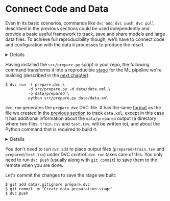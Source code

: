 # Connect Code and Data

Even in its basic scenarios, commands like `dvc add`, `dvc push`, `dvc pull`
described in the previous sections could be used independently and provide a
basic useful framework to track, save and share models and large data files. To
achieve full reproducibility though, we'll have to connect code and
configuration with the data it processes to produce the result.

<details>

### Expand to prepare example code

If you've followed this _Get Started_ section from the beginning, run these
commands to get the example code:

```dvc
$ wget https://code.dvc.org/get-started/code.zip
$ unzip code.zip
$ rm -f code.zip
```

> On Windows just use your browser to download the archive instead.

The workspace should now look like this:

```dvc
$ tree
.
├── data
│   ├── data.xml
│   └── data.xml.dvc
└── src
    ├── evaluate.py
    ├── featurization.py
    ├── prepare.py
    ├── requirements.txt
    └── train.py
```

Now let's install the requirements. But before we do that, we **strongly**
recommend creating a virtual environment with a tool such as
[virtualenv](https://virtualenv.pypa.io/en/stable/):

```dvc
$ virtualenv -p python3 .env
$ echo ".env/" >> .gitignore
$ source .env/bin/activate
$ pip install -r src/requirements.txt
```

Optionally, save the progress with Git:

```dvc
$ git add .
$ git commit -m "Add source code files to repo"
```

</details>

Having installed the `src/prepare.py` script in your repo, the following command
transforms it into a reproducible [stage](/doc/command-reference/run) for the ML
pipeline we're building (described in the
[next chapter](/doc/tutorials/pipelines)).

```dvc
$ dvc run -f prepare.dvc \
          -d src/prepare.py -d data/data.xml \
          -o data/prepared \
          python src/prepare.py data/data.xml
```

`dvc run` generates the `prepare.dvc` DVC-file. It has the same
[format](/doc/user-guide/dvc-file-format) as the file we created in the
[previous section](/doc/get-started/add-files) to track `data.xml`, except in
this case it has additional information about the `data/prepared` output (a
directory where two files, `train.tsv` and `test.tsv`, will be written to), and
about the Python command that is required to build it.

<details>

### Expand to learn more about what has just happened

This is how the result should look like now:

```diff
    .
    ├── data
    │   ├── data.xml
    │   ├── data.xml.dvc
+   │   └── prepared
+   │       ├── test.tsv
+   │       └── train.tsv
+   ├── prepare.dvc
    └── src
        ├── evaluate.py
        ├── featurization.py
        ├── prepare.py
        ├── requirements.txt
        └── train.py
```

This is how `prepare.dvc` looks like:

```yaml
cmd: python src/prepare.py data/data.xml
deps:
  - md5: b4801c88a83f3bf5024c19a942993a48
    path: src/prepare.py
  - md5: a304afb96060aad90176268345e10355
    path: data/data.xml
md5: c3a73109be6c186b9d72e714bcedaddb
outs:
  - cache: true
    md5: 6836f797f3924fb46fcfd6b9f6aa6416.dir
    metric: false
    path: data/prepared
wdir: .
```

> `dvc run` is just the first of a set of DVC command required to generate a
> [pipeline](/doc/get-started/pipeline), or in other words, instructions on how
> to build a ML model (data file) from previous data files (or directories).

We would recommend to read a few next chapters first, before switching to other
documents. Hopefully, `dvc run` and `dvc repro` will make more sense after a few
more Get Started chapters. You can always refer to the `dvc run` and `dvc repro`
documentation to learn the specific details about how they behave and all of
their options. Let's briefly mention what the options used above mean for this
particular example:

`-f prepare.dvc` specifies a name for the DVC-file (pipeline stage). It's
optional but we highly recommend using it to make your project structure more
readable.

`-d src/prepare.py` and `-d data/data.xml` mean that the `prepare.dvc` stage
file depends on them to produce the result. When you run `dvc repro` next time
(see next chapter) DVC will automatically check these dependencies and decide
whether this stage is up to date or or whether it should be executed to
regenerate its outputs.

`-o data/prepared` specifies the output directory processed data will be put
into. The script creates two files in it – that will be used later to generate
features, train and evaluate the model.

And, the last line, `python src/prepare.py data/data.xml`, specifies a command
to run. This command is saved to the generated DVC-file and required by
`dvc repro`.

</details>

You don't need to run `dvc add` to place output files (`prepared/train.tsv` and
`prepared/test.tsv`) under DVC control. `dvc run` takes care of this. You only
need to run `dvc push` (usually along with `git commit`) to save them to the
remote when you are done.

Let's commit the changes to save the stage we built:

```dvc
$ git add data/.gitignore prepare.dvc
$ git commit -m "Create data preparation stage"
$ dvc push
```
